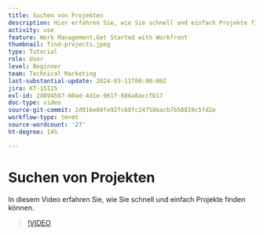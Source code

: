 ```yaml
---
title: Suchen von Projekten
description: Hier erfahren Sie, wie Sie schnell und einfach Projekte finden.
activity: use
feature: Work Management,Get Started with Workfront
thumbnail: find-projects.jpeg
type: Tutorial
role: User
level: Beginner
team: Technical Marketing
last-substantial-update: 2024-03-11T00:00:00Z
jira: KT-15115
exl-id: 2d894587-60ad-4d1e-961f-886a8accfb17
doc-type: video
source-git-commit: 2d916e60fe92fc68fc247586acb7b50819c5fd2e
workflow-type: tm+mt
source-wordcount: '27'
ht-degree: 14%

---
```


# Suchen von Projekten

In diesem Video erfahren Sie, wie Sie schnell und einfach Projekte finden können.

>[!VIDEO](https://video.tv.adobe.com/v/3427788/?quality=12&learn=on)

